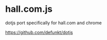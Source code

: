 hall.com.js
===========

dotjs port specifically for hall.com and chrome

https://github.com/defunkt/dotjs